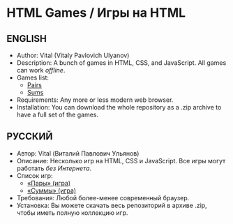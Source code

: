 # HTML Games / Игры на HTML
## ENGLISH
* Author: Vital (Vitaly Pavlovich Ulyanov)
* Description: A bunch of games in HTML, CSS, and JavaScript. All games can work *offline*.
* Games list:
    - [Pairs](target/Pairs)
    - [Sums](target/Sums)
* Requirements: Any more or less modern web browser.
* Installation: You can download the whole repository as a .zip archive to have a full set of the games.

## РУССКИЙ
* Автор: Vital (Виталий Павлович Ульянов)
* Описание: Несколько игр на HTML, CSS и JavaScript. Все игры могут работать *без Интернета*.
* Список игр:
    - [«Пары» (игра)](target/Pairs)
    - [«Суммы» (игра)](target/Sums)
* Требования: Любой более-менее современный браузер.
* Установка: Вы можете скачать весь репозиторий в архиве .zip, чтобы иметь полную коллекцию игр.